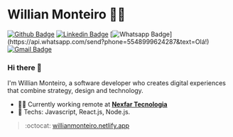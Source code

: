 

<!--
**willianmonteiro/willianmonteiro** is a ✨ _special_ ✨ repository because its `README.md` (this file) appears on your GitHub profile.
- :books: Estudando sobre TDD e Design Patterns
-->

# Willian Monteiro :man_technologist:

[![Github Badge](https://img.shields.io/badge/-Github-000?style=flat-square&logo=Github&logoColor=white&link=https://github.com/willianmonteiro)](https://github.com/willianmonteiro)
[![Linkedin Badge](https://img.shields.io/badge/-LinkedIn-blue?style=flat-square&logo=Linkedin&logoColor=white&link=https://www.linkedin.com/in/willianmntro/)](https://www.linkedin.com/in/willianmntro/)
[![Whatsapp Badge](https://img.shields.io/badge/-Whatsapp-4CA143?style=flat-square&labelColor=4CA143&logo=whatsapp&logoColor=white&link=https://api.whatsapp.com/send?phone=5548999624287&text=Olá!)](https://api.whatsapp.com/send?phone=5548999624287&text=Olá!)
[![Gmail Badge](https://img.shields.io/badge/-Gmail-c14438?style=flat-square&logo=Gmail&logoColor=white&link=mailto:willianmntro@gmail.com)](mailto:willianmntro@gmail.com)

### Hi there 👋

I'm Willian Monteiro, a software developer who creates digital experiences that combine strategy, design and technology.

- :man_technologist: Currently working remote at [**Nexfar Tecnologia**](https://nexfar.com.br/)
- :rocket: Techs: Javascript, React.js, Node.js.

> :octocat: [willianmonteiro.netlify.app](https://willianmonteiro.netlify.app/)
